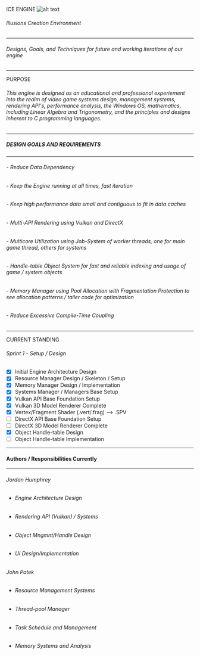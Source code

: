 ICE ENGINE ![alt text](https://d30y9cdsu7xlg0.cloudfront.net/png/84009-200.png "Logo Title Text 1")
###### Illusions Creation Environment
-----------------------------------------
###### Designs, Goals, and Techniques for future and working iterations of our engine
---------------------------------------------------------------------------------------------------------

PURPOSE

###### This engine is designed as an educational and professional experiement into the realm of video game systems design, management systems, rendering API's, performance analysis,  the Windows OS, mathematics, including Linear Algebra and Trigonometry, and the principles and designs inherent to C programming languages.
---------------------------------------------------------------------------------------------------------

##### DESIGN GOALS AND REQUIREMENTS
---------------------------------------------------------------------------------------------------------

###### - Reduce Data Dependency
###### - Keep the Engine running at all times, fast iteration
###### - Keep high performance data small and contiguous to fit in data caches
###### - Multi-API Rendering using Vulkan and DirectX
###### - Multicore Utilization using Job-System of worker threads, one for main game thread, others for systems
###### - Handle-table Object System for fast and reliable indexing and usage of game / system objects
###### - Memory Manager using Pool Allocation with Fragmentation Protection to see allocation patterns / tailer code for optimization
###### - Reduce Excessive Compile-Time Coupling

---------------------------------------------------------------------------------------------------------
CURRENT STANDING

###### Sprint 1 - Setup / Design
- [x] Initial Engine Architecture Design
- [x] Resource Manager Design / Skeleton / Setup
- [x] Memory Manager Design / Implementation
- [x] Systems Manager / Managers Base Setup
- [x] Vulkan API Base Foundation Setup
- [x] Vulkan 3D Model Renderer Complete
- [x] Vertex/Fragment Shader (.vert/.frag) --> .SPV
- [ ] DirectX API Base Foundation Setup
- [ ] DirectX 3D Model Renderer Complete
- [x] Object Handle-table Design
- [ ] Object Handle-table Implementation

---------------------------------------------------------------------------------------------------------
#### Authors / Responsibilities Currently
---------------------------------------------------------------------------------------------------------

###### Jordan Humphrey

* ###### Engine Architecture Design
* ###### Rendering API (Vulkan) / Systems
* ###### Object Mngmnt/Handle Design
* ###### UI Design/Implementation

###### John Patek

* ###### Resource Management Systems
* ###### Thread-pool Manager
* ###### Task Schedule and Management
* ###### Memory Systems and Analysis
